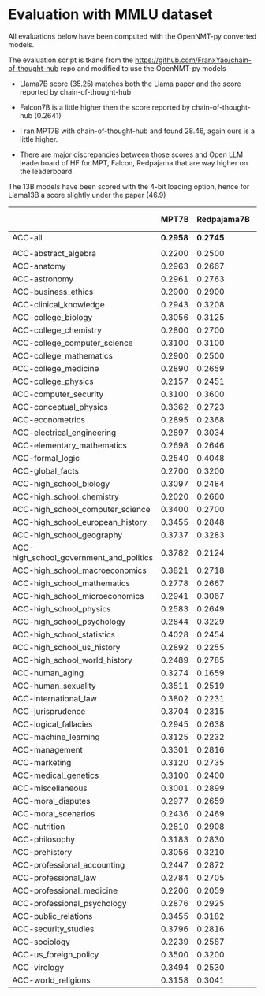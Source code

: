 # Evaluation with MMLU dataset

All evaluations below have been computed with the OpenNMT-py converted models.

The evaluation script is tkane from the https://github.com/FranxYao/chain-of-thought-hub repo and modified to use the OpenNMT-py models

* Llama7B score (35.25) matches both the Llama paper and the score reported by chain-of-thought-hub

* Falcon7B is a little higher then the score reported by chain-of-thought-hub (0.2641)

* I ran MPT7B with chain-of-thought-hub and found 28.46, again ours is a little higher.

* There are major discrepancies between those scores and Open LLM leaderboard of HF for MPT, Falcon, Redpajama that are way higher on the leaderboard.


The 13B models have been scored with the 4-bit loading option, hence for Llama13B a score slightly under the paper (46.9)


|                                         | **MPT7B**  | **Redpajama7B** | **Open Llama7B** | **Falcon7B** | **xgen7B** | **Flan-T5-3B** | **Llama7B** | **Open Llama13B** | **Llama13B** | **Llama33B** |
| --------------------------------------- | ---------- | --------------- | ---------------- | ------------ | ---------- | -------------- | ----------- | ----------------- | ------------ | ------------ |
| ACC-all                                 | **0.2958** | **0.2745**      | **0.3007**       | **0.2765**   | **0.3468** | **0.4929**     | **0.3525**  | **0.4148**        | **0.4472**   | **0.5701**   |
|                                         |            |                 |                  |              |            |                |             |                   |              |              |
| ACC-abstract_algebra                    | 0.2200     | 0.2500          | 0.3000           | 0.2400       | 0.2900     | 0.2700         | 0.2500      | 0.3200            | 0.2800       | 0.3700       |
| ACC-anatomy                             | 0.2963     | 0.2667          | 0.3333           | 0.2444       | 0.3185     | 0.4296         | 0.3852      | 0.4667            | 0.4889       | 0.5185       |
| ACC-astronomy                           | 0.2961     | 0.2763          | 0.2500           | 0.2434       | 0.3355     | 0.4737         | 0.3487      | 0.4737            | 0.4671       | 0.6118       |
| ACC-business_ethics                     | 0.2900     | 0.2900          | 0.3200           | 0.1900       | 0.3200     | 0.6800         | 0.4100      | 0.4100            | 0.4300       | 0.5800       |
| ACC-clinical_knowledge                  | 0.2943     | 0.3208          | 0.3887           | 0.3019       | 0.3057     | 0.5245         | 0.3585      | 0.4113            | 0.4189       | 0.5547       |
| ACC-college_biology                     | 0.3056     | 0.3125          | 0.3264           | 0.2153       | 0.3958     | 0.4444         | 0.3819      | 0.4167            | 0.4722       | 0.5833       |
| ACC-college_chemistry                   | 0.2800     | 0.2700          | 0.2400           | 0.2300       | 0.2500     | 0.3400         | 0.2900      | 0.2800            | 0.2400       | 0.3800       |
| ACC-college_computer_science            | 0.3100     | 0.3100          | 0.3100           | 0.3000       | 0.3300     | 0.3600         | 0.2900      | 0.4000            | 0.3700       | 0.4400       |
| ACC-college_mathematics                 | 0.2900     | 0.2500          | 0.2800           | 0.2900       | 0.3200     | 0.2900         | 0.3400      | 0.3200            | 0.2500       | 0.3600       |
| ACC-college_medicine                    | 0.2890     | 0.2659          | 0.3179           | 0.2659       | 0.3410     | 0.4277         | 0.3237      | 0.3699            | 0.4220       | 0.5376       |
| ACC-college_physics                     | 0.2157     | 0.2451          | 0.1863           | 0.2157       | 0.2353     | 0.2941         | 0.2451      | 0.2549            | 0.1863       | 0.3137       |
| ACC-computer_security                   | 0.3100     | 0.3600          | 0.3800           | 0.2800       | 0.3900     | 0.6400         | 0.4500      | 0.5400            | 0.6300       | 0.6800       |
| ACC-conceptual_physics                  | 0.3362     | 0.2723          | 0.3064           | 0.3149       | 0.3489     | 0.4085         | 0.3702      | 0.3574            | 0.3915       | 0.4723       |
| ACC-econometrics                        | 0.2895     | 0.2368          | 0.2895           | 0.2632       | 0.2632     | 0.2807         | 0.2632      | 0.3070            | 0.2719       | 0.3333       |
| ACC-electrical_engineering              | 0.2897     | 0.3034          | 0.3034           | 0.2828       | 0.3862     | 0.4552         | 0.2483      | 0.4966            | 0.3862       | 0.4690       |
| ACC-elementary_mathematics              | 0.2698     | 0.2646          | 0.2698           | 0.2593       | 0.2725     | 0.3148         | 0.2646      | 0.2487            | 0.2487       | 0.3413       |
| ACC-formal_logic                        | 0.2540     | 0.4048          | 0.2381           | 0.1905       | 0.2619     | 0.3333         | 0.2619      | 0.3016            | 0.3889       | 0.3571       |
| ACC-global_facts                        | 0.2700     | 0.3200          | 0.3200           | 0.3100       | 0.3300     | 0.3600         | 0.3000      | 0.2900            | 0.3400       | 0.3900       |
| ACC-high_school_biology                 | 0.3097     | 0.2484          | 0.2968           | 0.2645       | 0.3290     | 0.5645         | 0.3387      | 0.4290            | 0.5065       | 0.6419       |
| ACC-high_school_chemistry               | 0.2020     | 0.2660          | 0.2512           | 0.2512       | 0.2611     | 0.3300         | 0.2956      | 0.3350            | 0.2660       | 0.3793       |
| ACC-high_school_computer_science        | 0.3400     | 0.2700          | 0.2800           | 0.3200       | 0.3200     | 0.5100         | 0.3300      | 0.2700            | 0.4500       | 0.5800       |
| ACC-high_school_european_history        | 0.3455     | 0.2848          | 0.3455           | 0.2909       | 0.3879     | 0.7333         | 0.4667      | 0.4727            | 0.6121       | 0.7152       |
| ACC-high_school_geography               | 0.3737     | 0.3283          | 0.3333           | 0.1667       | 0.3636     | 0.6414         | 0.3333      | 0.4899            | 0.5000       | 0.7273       |
| ACC-high_school_government_and_politics | 0.3782     | 0.2124          | 0.3575           | 0.2591       | 0.4352     | 0.6632         | 0.4611      | 0.5959            | 0.6425       | 0.8187       |
| ACC-high_school_macroeconomics          | 0.3821     | 0.2718          | 0.3564           | 0.2615       | 0.3359     | 0.5359         | 0.3410      | 0.4282            | 0.4256       | 0.5590       |
| ACC-high_school_mathematics             | 0.2778     | 0.2667          | 0.2407           | 0.2481       | 0.2333     | 0.3074         | 0.2630      | 0.2667            | 0.2593       | 0.2741       |
| ACC-high_school_microeconomics          | 0.2941     | 0.3067          | 0.2941           | 0.2899       | 0.3697     | 0.5168         | 0.3319      | 0.4370            | 0.4454       | 0.5588       |
| ACC-high_school_physics                 | 0.2583     | 0.2649          | 0.2517           | 0.3179       | 0.2450     | 0.2980         | 0.2649      | 0.2980            | 0.2517       | 0.3311       |
| ACC-high_school_psychology              | 0.2844     | 0.3229          | 0.3505           | 0.2440       | 0.4752     | 0.6771         | 0.4789      | 0.5486            | 0.5835       | 0.7596       |
| ACC-high_school_statistics              | 0.4028     | 0.2454          | 0.3981           | 0.1852       | 0.1620     | 0.3657         | 0.3241      | 0.2546            | 0.2685       | 0.4676       |
| ACC-high_school_us_history              | 0.2892     | 0.2255          | 0.3137           | 0.2892       | 0.4167     | 0.6863         | 0.3284      | 0.5490            | 0.5343       | 0.7696       |
| ACC-high_school_world_history           | 0.2489     | 0.2785          | 0.2869           | 0.2996       | 0.3966     | 0.6667         | 0.4262      | 0.5105            | 0.6287       | 0.7637       |
| ACC-human_aging                         | 0.3274     | 0.1659          | 0.2870           | 0.4215       | 0.4260     | 0.5650         | 0.3991      | 0.5157            | 0.5112       | 0.6861       |
| ACC-human_sexuality                     | 0.3511     | 0.2519          | 0.2748           | 0.2901       | 0.3359     | 0.5802         | 0.3435      | 0.4962            | 0.5649       | 0.6718       |
| ACC-international_law                   | 0.3802     | 0.2231          | 0.3636           | 0.2479       | 0.5041     | 0.6860         | 0.5207      | 0.5207            | 0.6860       | 0.7603       |
| ACC-jurisprudence                       | 0.3704     | 0.2315          | 0.3426           | 0.3426       | 0.4074     | 0.6204         | 0.4167      | 0.4444            | 0.4722       | 0.6574       |
| ACC-logical_fallacies                   | 0.2945     | 0.2638          | 0.2883           | 0.2638       | 0.3558     | 0.6319         | 0.4172      | 0.4847            | 0.5031       | 0.6994       |
| ACC-machine_learning                    | 0.3125     | 0.2232          | 0.2321           | 0.3750       | 0.2589     | 0.3571         | 0.2768      | 0.3571            | 0.3304       | 0.3750       |
| ACC-management                          | 0.3301     | 0.2816          | 0.2524           | 0.2816       | 0.3010     | 0.6796         | 0.3301      | 0.5243            | 0.6311       | 0.7573       |
| ACC-marketing                           | 0.3120     | 0.2735          | 0.3761           | 0.2949       | 0.5385     | 0.7906         | 0.4615      | 0.5897            | 0.7094       | 0.8333       |
| ACC-medical_genetics                    | 0.3100     | 0.2400          | 0.2700           | 0.2800       | 0.3600     | 0.4800         | 0.3700      | 0.5100            | 0.5100       | 0.6100       |
| ACC-miscellaneous                       | 0.3001     | 0.2899          | 0.3678           | 0.2976       | 0.5326     | 0.6782         | 0.4278      | 0.5900            | 0.6296       | 0.7752       |
| ACC-moral_disputes                      | 0.2977     | 0.2659          | 0.3295           | 0.3092       | 0.3613     | 0.5983         | 0.4133      | 0.4798            | 0.4566       | 0.6503       |
| ACC-moral_scenarios                     | 0.2436     | 0.2469          | 0.2469           | 0.2492       | 0.2425     | 0.2436         | 0.2425      | 0.2715            | 0.2480       | 0.3855       |
| ACC-nutrition                           | 0.2810     | 0.2908          | 0.3301           | 0.2582       | 0.3431     | 0.4804         | 0.3922      | 0.3758            | 0.5163       | 0.6471       |
| ACC-philosophy                          | 0.3183     | 0.2830          | 0.2830           | 0.2830       | 0.3151     | 0.5177         | 0.4051      | 0.4662            | 0.5145       | 0.6656       |
| ACC-prehistory                          | 0.3056     | 0.3210          | 0.3210           | 0.3117       | 0.3488     | 0.5216         | 0.3519      | 0.5216            | 0.5093       | 0.6667       |
| ACC-professional_accounting             | 0.2447     | 0.2872          | 0.2553           | 0.2979       | 0.3050     | 0.3723         | 0.2730      | 0.3050            | 0.3227       | 0.4326       |
| ACC-professional_law                    | 0.2784     | 0.2705          | 0.2523           | 0.2497       | 0.2647     | 0.3990         | 0.2973      | 0.3064            | 0.3566       | 0.4342       |
| ACC-professional_medicine               | 0.2206     | 0.2059          | 0.2500           | 0.3125       | 0.4375     | 0.4412         | 0.4265      | 0.3860            | 0.5000       | 0.5441       |
| ACC-professional_psychology             | 0.2876     | 0.2925          | 0.2696           | 0.2647       | 0.3203     | 0.4526         | 0.3546      | 0.3693            | 0.4575       | 0.6144       |
| ACC-public_relations                    | 0.3455     | 0.3182          | 0.4091           | 0.3364       | 0.4182     | 0.5909         | 0.4091      | 0.5273            | 0.5545       | 0.6818       |
| ACC-security_studies                    | 0.3796     | 0.2816          | 0.2939           | 0.3102       | 0.2531     | 0.6531         | 0.3306      | 0.4245            | 0.5224       | 0.6367       |
| ACC-sociology                           | 0.2239     | 0.2587          | 0.2488           | 0.3532       | 0.4826     | 0.7363         | 0.4726      | 0.5473            | 0.6418       | 0.7761       |
| ACC-us_foreign_policy                   | 0.3500     | 0.3200          | 0.3900           | 0.4200       | 0.5100     | 0.6600         | 0.4300      | 0.6100            | 0.7200       | 0.8300       |
| ACC-virology                            | 0.3494     | 0.2530          | 0.3494           | 0.3554       | 0.3735     | 0.4819         | 0.3253      | 0.4398            | 0.4096       | 0.5000       |
| ACC-world_religions                     | 0.3158     | 0.3041          | 0.4035           | 0.3333       | 0.6140     | 0.5614         | 0.4912      | 0.6550            | 0.6491       | 0.7953       |
